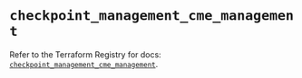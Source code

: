 # `checkpoint_management_cme_management`

Refer to the Terraform Registry for docs: [`checkpoint_management_cme_management`](https://registry.terraform.io/providers/checkpointsw/checkpoint/2.11.0/docs/resources/management_cme_management).
